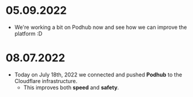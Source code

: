 # 05.09.2022
  - We're working a bit on Podhub now and see how we can improve the platform :D

# 08.07.2022
  - Today on July 18th, 2022 we connected and pushed **Podhub** to the Cloudflare infrastructure.
     - This improves both **speed** and **safety**.

